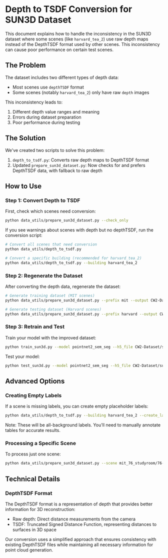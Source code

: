 # Depth to TSDF Conversion for SUN3D Dataset

This document explains how to handle the inconsistency in the SUN3D dataset where some scenes (like `harvard_tea_2`) use raw depth maps instead of the DepthTSDF format used by other scenes. This inconsistency can cause poor performance on certain test scenes.

## The Problem

The dataset includes two different types of depth data:
- Most scenes use `depthTSDF` format
- Some scenes (notably `harvard_tea_2`) only have raw `depth` images

This inconsistency leads to:
1. Different depth value ranges and meaning
2. Errors during dataset preparation
3. Poor performance during testing

## The Solution

We've created two scripts to solve this problem:

1. `depth_to_tsdf.py`: Converts raw depth maps to DepthTSDF format
2. Updated `prepare_sun3d_dataset.py`: Now checks for and prefers DepthTSDF data, with fallback to raw depth

## How to Use

### Step 1: Convert Depth to TSDF

First, check which scenes need conversion:

```bash
python data_utils/prepare_sun3d_dataset.py --check_only
```

If you see warnings about scenes with depth but no depthTSDF, run the conversion script:

```bash
# Convert all scenes that need conversion
python data_utils/depth_to_tsdf.py

# Convert a specific building (recommended for harvard_tea_2)
python data_utils/depth_to_tsdf.py --building harvard_tea_2
```

### Step 2: Regenerate the Dataset

After converting the depth data, regenerate the dataset:

```bash
# Generate training dataset (MIT scenes)
python data_utils/prepare_sun3d_dataset.py --prefix mit --output CW2-Dataset/sun3d_train.h5

# Generate testing dataset (Harvard scenes)
python data_utils/prepare_sun3d_dataset.py --prefix harvard --output CW2-Dataset/sun3d_test.h5
```

### Step 3: Retrain and Test

Train your model with the improved dataset:

```bash
python train_sun3d.py --model pointnet2_sem_seg --h5_file CW2-Dataset/sun3d_train.h5 --log_dir sun3d_improved --batch_size 4 --npoint 1024 --use_augmentation
```

Test your model:

```bash
python test_sun3d.py --model pointnet2_sem_seg --h5_file CW2-Dataset/sun3d_test.h5 --log_dir sun3d_improved_TIMESTAMP --batch_size 4 --npoint 1024
```

## Advanced Options

### Creating Empty Labels

If a scene is missing labels, you can create empty placeholder labels:

```bash
python data_utils/depth_to_tsdf.py --building harvard_tea_2 --create_labels
```

Note: These will be all-background labels. You'll need to manually annotate tables for accurate results.

### Processing a Specific Scene

To process just one scene:

```bash
python data_utils/prepare_sun3d_dataset.py --scene mit_76_studyroom/76-1studyroom2 --output CW2-Dataset/mit_76_studyroom_scene2.h5
```

## Technical Details

### DepthTSDF Format

The DepthTSDF format is a representation of depth that provides better information for 3D reconstruction:

- Raw depth: Direct distance measurements from the camera
- TSDF: Truncated Signed Distance Function, representing distances to surfaces in 3D space

Our conversion uses a simplified approach that ensures consistency with existing DepthTSDF files while maintaining all necessary information for point cloud generation. 